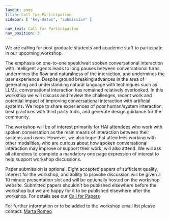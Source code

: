 ```yaml
---
layout: page
title: Call for Participation
sidebar: [ "key-dates", "submission" ]

nav_text: Call for Participation
nav_position: 3
---
```



We are calling for post graduate students and academic staff to
participate in our upcoming workshop. 

The emphasis on one-to-one speak/wait spoken conversational
interaction with intelligent agents leads to long pauses between
conversational turns, undermines the flow and naturalness of the
interaction, and undermines the user experience. Despite ground
breaking advances in the area of generating and understanding natural
language with techniques such as LLMs, conversational interaction has
remained relatively overlooked. In this workshop we will discuss and
review the challenges, recent work and potential impact of improving
conversational interaction with artificial systems. We hope to share
experiences of poor human/system interaction, best practices with
third party tools, and generate design guidance for the community.

The workshop will be of interest primarily for HAI attendees who work
with spoken conversation as the main means of interaction between
their systems and users. However, we also hope that attendees working
with other modalities, who are curious about how spoken conversational
interaction may improve or support their work, will also attend. We
will ask all attendees to complete a mandatory one page expression of
interest to help support workshop discussions.

Paper submission is optional. Eight accepted papers of sufficient
quality, interest for the workshop, and ability to provoke discussion
will be given a 10 minute presentation slot and will be optionally
hosted on the workshop website. Submitted papers shouldn't be
published elsewhere before the workshop but we are happy for it to be
published elsewhere after the workshop. For details see our [Call for Papers](/workshops/HAI2023/call-for-papers.html)

For further information or to be added to the workshop email list
please contact: [Marta Romeo](mailto:M.Romeo@hw.ac.uk)


